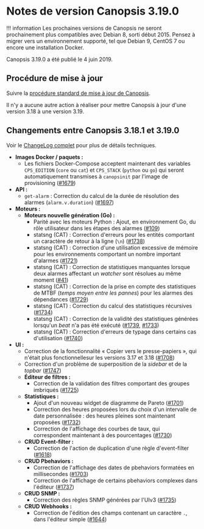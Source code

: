 # Notes de version Canopsis 3.19.0

!!! information
    Les prochaines versions de Canopsis ne seront prochainement plus compatibles avec Debian 8, sorti début 2015. Pensez à migrer vers un environnement supporté, tel que Debian 9, CentOS 7 ou encore une installation Docker.

Canopsis 3.19.0 a été publié le 4 juin 2019.

## Procédure de mise à jour

Suivre la [procédure standard de mise à jour de Canopsis](../guide-administration/mise-a-jour/index.md).

Il n'y a aucune autre action à réaliser pour mettre Canopsis à jour d'une version 3.18 à une version 3.19.

## Changements entre Canopsis 3.18.1 et 3.19.0

Voir le [ChangeLog complet](https://git.canopsis.net/canopsis/canopsis/blob/develop/CHANGELOG.md) pour plus de détails techniques.

*  **Images Docker / paquets :**
    *  Les fichiers Docker-Compose acceptent maintenant des variables `CPS_EDITION` (`core` ou `cat`) et `CPS_STACK` (`python` ou `go`) qui seront automatiquement transmises à `canopsinit` par l'image de provisioning ([#1679](https://git.canopsis.net/canopsis/canopsis/issues/1679))
*  **API :**
    *  `get-alarm` : Correction du calcul de la durée de résolution des alarmes (`alarm.v.duration`) ([#1697](https://git.canopsis.net/canopsis/canopsis/issues/1697))
*  **Moteurs :**
    *  **Moteurs nouvelle génération (Go) :**
        *  Parité avec les moteurs Python : Ajout, en environnement Go, du rôle utilisateur dans les étapes des alarmes ([#109](https://git.canopsis.net/canopsis/go-revolution/issues/109))
        *  statsng (CAT) : Correction d'erreurs pour les entités comportant un caractère de retour à la ligne (`\n`) ([#1738](https://git.canopsis.net/canopsis/canopsis/issues/1738))
        *  statsng (CAT) : Correction d'une utilisation excessive de mémoire pour les environnements comportant un nombre important d'alarmes ([#1721](https://git.canopsis.net/canopsis/canopsis/issues/1721))
        *  statsng (CAT) : Correction de statistiques manquantes lorsque deux alarmes affectant un *watcher* sont résolues au même moment ([#41](https://git.canopsis.net/cat/canopsis-cat/issues/41))
        *  statsng (CAT) : Correction de la prise en compte des statistiques de MTBF (*temps moyen entre les pannes*) pour les alarmes des dépendances ([#1729](https://git.canopsis.net/canopsis/canopsis/issues/1729))
        *  statsng (CAT) : Correction du calcul des statistiques récursives ([#1734](https://git.canopsis.net/canopsis/canopsis/issues/1734))
        *  statsng (CAT) : Correction de la validité des statistiques générées lorsqu'un *beat* n'a pas été exécuté ([#1739](https://git.canopsis.net/canopsis/canopsis/issues/1739), [#1733](https://git.canopsis.net/canopsis/canopsis/issues/1733))
        *  statsng (CAT) : Correction d'erreurs de typage dans certains cas d'utilisation ([#1740](https://git.canopsis.net/canopsis/canopsis/issues/1740))
*  **UI :**
    *  Correction de la fonctionnalité « Copier vers le presse-papiers », qui n'était plus fonctionnellesur les versions 3.17 et 3.18 ([#1708](https://git.canopsis.net/canopsis/canopsis/issues/1708))
    *  Correction d'un problème de superposition de la *sidebar* et de la *topbar* ([#1747](https://git.canopsis.net/canopsis/canopsis/issues/1747))
    *  **Éditeur de filtres :**
        *  Correction de la validation des filtres comportant des groupes imbriqués ([#1725](https://git.canopsis.net/canopsis/canopsis/issues/1725))
    *  **Statistiques :**
        *  Ajout d'un nouveau widget de diagramme de Pareto ([#1701](https://git.canopsis.net/canopsis/canopsis/issues/1701))
        *  Correction des heures proposées lors du choix d'un intervalle de date personnalisée : des heures pleines sont maintenant proposées ([#1732](https://git.canopsis.net/canopsis/canopsis/issues/1732))
        *  Correction de l'affichage des courbes de taux, qui correspondent maintenant à des pourcentages ([#1730](https://git.canopsis.net/canopsis/canopsis/issues/1730))
    *  **CRUD Event-filter :**
        *  Correction de l'action de duplication d'une règle d'event-filter ([#1618](https://git.canopsis.net/canopsis/canopsis/issues/1618))
    *  **CRUD Pbehaviors :**
        *  Correction de l'affichage des dates de pbehaviors formatées en millisecondes ([#1703](https://git.canopsis.net/canopsis/canopsis/issues/1703))
        *  Correction de l'affichage de certains pbehaviors complexes dans l'éditeur ([#1737](https://git.canopsis.net/canopsis/canopsis/issues/1737))
    *  **CRUD SNMP :**
        *  Correction des règles SNMP générées par l'UIv3 ([#1735](https://git.canopsis.net/canopsis/canopsis/issues/1735))
    *  **CRUD Webhooks :**
        *  Correction de l'édition des champs contenant un caractère `.`, dans l'éditeur simple ([#1644](https://git.canopsis.net/canopsis/canopsis/issues/1644))
